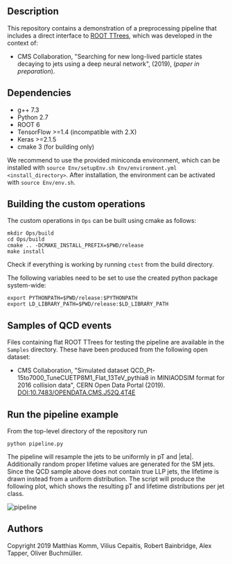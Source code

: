 ## Description

This repository contains a demonstration of a preprocessing pipeline that 
includes a direct interface to [ROOT TTrees](https://root.cern.ch/doc/master/classTTree.html), 
which was developed in the context of:

* CMS Collaboration, "Searching for new long-lived particle states decaying to 
jets using a deep neural network", (2019), (*paper in preparation*).


## Dependencies

* g++ 7.3
* Python 2.7
* ROOT 6
* TensorFlow >=1.4 (incompatible with 2.X)
* Keras >=2.1.5
* cmake 3 (for building only)

We recommend to use the provided miniconda environment, which can be installed with
```source Env/setupEnv.sh Env/environment.yml <install_directory>```. After
installation, the environment can be activated with ```source Env/env.sh```.


## Building the custom operations

The custom operations in ```Ops``` can be built using cmake as follows:

```
mkdir Ops/build
cd Ops/build
cmake .. -DCMAKE_INSTALL_PREFIX=$PWD/release
make install
```

Check if everything is working by running ```ctest``` from the build directory.

The following variables need to be set to use the created python package 
system-wide:

```
export PYTHONPATH=$PWD/release:$PYTHONPATH
export LD_LIBRARY_PATH=$PWD/release:$LD_LIBRARY_PATH
```

## Samples of QCD events

Files containing flat ROOT TTrees for testing the pipeline are available
in the ```Samples``` directory. These have been produced from the following
open dataset:

* CMS Collaboration, "Simulated dataset 
QCD_Pt-15to7000_TuneCUETP8M1_Flat_13TeV_pythia8 in MINIAODSIM format 
for 2016 collision data", CERN Open Data Portal (2019). 
[DOI:10.7483/OPENDATA.CMS.J52Q.4T4E](http://opendata.cern.ch/record/12021)


## Run the pipeline example


From the top-level directory of the repository run

```
python pipeline.py 
```

The pipeline will resample the jets to be uniformly in pT and |eta|. Additionally
random proper lifetime values are generated for the SM jets. Since the QCD sample 
above does not contain true LLP jets, the lifetime is drawn instead from a 
uniform distribution. The script will produce the following plot, which shows 
the resulting pT and lifetime distributions per jet class.

![pipeline](pipeline.png)



## Authors

Copyright 2019 Matthias Komm, Vilius Cepaitis, Robert Bainbridge, Alex Tapper, 
Oliver Buchmüller.

